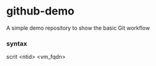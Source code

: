 # github-demo
A simple demo repository to show the basic Git workflow

### syntax
   scrit \<ntid\> \<vm_fqdn\>
